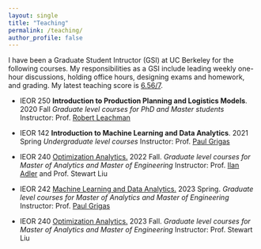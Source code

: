 ```yaml
---
layout: single
title: "Teaching"
permalink: /teaching/
author_profile: false
---
```


I have been a Graduate Student Intructor (GSI) at UC Berkeley for the following courses. My responsibilities as a GSI include leading weekly one-hour discussions, holding office hours, designing exams and homework, and grading. My latest teaching score is <ins>6.56/7</ins>.

* IEOR 250 **Introduction to Production Planning and Logistics Models**. 2020 Fall
	_Graduate level courses for PhD and Master students_ Instructor: Prof. [Robert Leachman](https://ieor.berkeley.edu/people/robert-leachman/)

* IEOR 142 **Introduction to Machine Learning and Data Analytics**. 2021 Spring 
	_Undergraduate level courses_ Instructor: Prof. [Paul Grigas](https://ieor.berkeley.edu/people/robert-leachman/)


* IEOR 240 <ins>Optimization Analytics.</ins> 2022 Fall. 
	_Graduate level courses for Master of Analytics and Master of Engineering_ Instructor: Prof. [Ilan Adler](https://ieor.berkeley.edu/people/ilan-adler/) and Prof. Stewart Liu



* IEOR 242 <ins>Machine Learning and Data Analytics.</ins> 2023 Spring. 
	_Graduate level courses for Master of Analytics and Master of Engineering_ Instructor: Prof. [Paul Grigas](https://ieor.berkeley.edu/people/robert-leachman/)


* IEOR 240 <ins>Optimization Analytics.</ins> 2023 Fall. 
	_Graduate level courses for Master of Analytics and Master of Engineering_ Instructor: Prof. Stewart Liu

